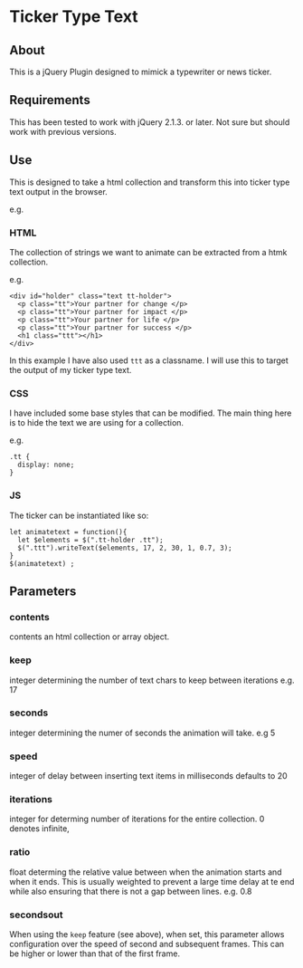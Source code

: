# Ticker Type Text

## About

This is a jQuery Plugin designed to mimick a typewriter or news ticker.

## Requirements

This has been tested to work with jQuery 2.1.3. or later. Not sure but should work with previous versions.

## Use

This is designed to take a html collection and transform this into ticker type text output in the browser.

e.g.

### HTML

The collection of strings we want to animate can be extracted from a htmk collection.

e.g.

```
<div id="holder" class="text tt-holder">
  <p class="tt">Your partner for change </p>
  <p class="tt">Your partner for impact </p>
  <p class="tt">Your partner for life </p>
  <p class="tt">Your partner for success </p>
  <h1 class="ttt"></h1>
</div>
```
In this example I have also used `ttt` as a classname. I will use this to target the output of my ticker type text.

### CSS

I have included some base styles that can be modified. The main thing here is to hide the text we are using for a collection.

e.g.

```
.tt {
  display: none;
}
```
### JS

The ticker can be instantiated like so:

```
let animatetext = function(){
  let $elements = $(".tt-holder .tt");
  $(".ttt").writeText($elements, 17, 2, 30, 1, 0.7, 3);
}
$(animatetext) ;

```
## Parameters

### contents

contents an html collection or array object.

### keep

integer determining the number of text chars to keep between iterations e.g. 17

### seconds

integer determining the numer of seconds the animation will take. e.g 5

### speed

integer of delay between inserting text items in milliseconds defaults to 20

### iterations

integer for determing number of iterations for the entire collection. 0 denotes infinite,

### ratio

float determing the relative value between when the animation starts and when it ends. This is usually weighted to prevent a large time delay at te end while also ensuring that there is not a gap between lines. e.g. 0.8

### secondsout

When using the `keep` feature (see above), when set, this parameter allows configuration over the speed of second and subsequent frames. This can be higher or lower than that of the first frame.
